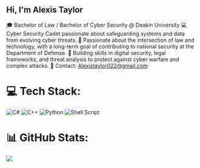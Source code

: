 ## Hi, I'm Alexis Taylor

🎓 Bachelor of Law / Bachelor of Cyber Security @ Deakin University
💻 Cyber Security Cadet passionate about safeguarding systems and data from evolving cyber threats.
🔐 Passionate about the intersection of law and technology, with a long-term goal of contributing to national security at the Department of Defense.
🎯 Building skills in digital security, legal frameworks, and threat analysis to protect against cyber warfare and complex attacks.
📧 Contact: Alexistaylor022@gmail.com

# 💻 Tech Stack:
![C#](https://img.shields.io/badge/c%23-%23239120.svg?style=for-the-badge&logo=csharp&logoColor=white) ![C++](https://img.shields.io/badge/c++-%2300599C.svg?style=for-the-badge&logo=c%2B%2B&logoColor=white) ![Python](https://img.shields.io/badge/python-3670A0?style=for-the-badge&logo=python&logoColor=ffdd54) ![Shell Script](https://img.shields.io/badge/shell_script-%23121011.svg?style=for-the-badge&logo=gnu-bash&logoColor=white) 
# 📊 GitHub Stats:
![](https://github-readme-stats.vercel.app/api/top-langs/?username=alexistaylor022&theme=dark&hide_border=false&include_all_commits=true&count_private=true&layout=compact)




